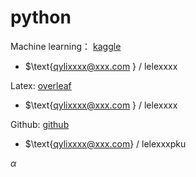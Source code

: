 # python

Machine learning： [kaggle](www.kaggle.com)

- $\text{qylixxxx@xxx.com } / lelexxxx

Latex:  [overleaf](overleaf.com)

- $\text{qylixxxx@xxx.com } / lelexxxx

Github: [github](github.com)

- $\text{qylixxxx@xxx.com} / lelexxxpku

$\alpha$
